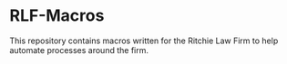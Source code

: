 # RLF-Macros
This repository contains macros written for the Ritchie Law Firm to help automate processes around the firm.

